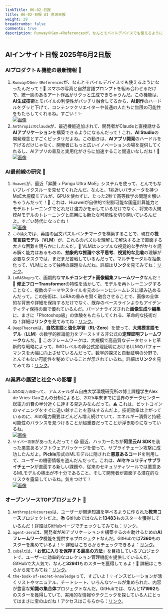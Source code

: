 ```yaml
---
linkTitle: 06-02-日报
title: 06-02-日报 AI 资讯日报
weight: 29
breadcrumbs: false
comments: true
description: RunwayのGen-4Referencesが、なんとモバイルデバイスでも使えるようになったんだって！📱 スマホの写真と自然言語プロンプトを組み合わせるだけで、統一感のあるアート作品がサクッと生成できちゃうんだ。この機能は、AI生成技術とモバイルの利便性がバッチリ融合してるから、AI創作のハードルをグッと下げて、.
---
```

## AIインサイト日報 2025年6月2日版

### **AIプロダクト＆機能の最新情報** 🚀

1.  `RunwayのGen-4References`が、なんとモバイルデバイスでも使えるようになったんだって！📱 スマホの写真と自然言語プロンプトを組み合わせるだけで、統一感のあるアート作品がサクッと生成できちゃうんだ。この機能は、**AI生成技術**とモバイルの利便性がバッチリ融合してるから、**AI創作**のハードルをグッと下げて、コンテンツクリエイターや普通の人たちに無限の可能性をもたらしてくれるね。すごい！✨
    <br/> [![画像](https://cdn.jsdmirror.com/gh/justlovemaki/imagehub@main/images/2025/07/news_01k0253aybfg1rk90dmraa9j3w.avif)](https://cdn.jsdmirror.com/gh/justlovemaki/imagehub@main/images/2025/07/news_01k0253aybfg1rk90dmraa9j3w.avif) <br/>
2.  `AnthropicのClaude`が、最近機能追加されて、開発者がClaudeと直接話せる**AIアプリケーション**を構築できるようになるんだって！これ、**AI Studio**の開発理念とすごくピッタリだよね。この動きは、**AIアプリ開発**のハードルを下げるだけじゃなく、開発者にもっと広いイノベーションの場を提供してくれるし、AIアプリの普及と実用化がさらに加速すること間違いなしだね！🚀
    <br/> [![画像](https://cdn.jsdmirror.com/gh/justlovemaki/imagehub@main/images/2025/07/news_01k0253c6zfzg8wrn1yscdr5zw.avif)](https://cdn.jsdmirror.com/gh/justlovemaki/imagehub@main/images/2025/07/news_01k0253c6zfzg8wrn1yscdr5zw.avif) <br/>

### **AI最前線の研究** 🔬

1.  `Huawei`が、最近「昇騰 + Pangu Ultra MoE」システムを使って、とんでもないブレイクスルーを見せてくれたんだ。なんと、1兆近いパラメータを持つMoE大規模モデルが、GPUを使わずに、たった2秒で高等数学の問題を解いちゃうんだって！🤯 これは、Huaweiが自律的で制御可能な国産計算能力とモデルトレーニングでどれだけ強力かを示しているだけでなく、将来の大規模AIモデルのトレーニングと応用にも新たな可能性を切り開いているんだよ。すごい時代になったね！
    <br/> [![画像](https://cdn.jsdmirror.com/gh/justlovemaki/imagehub@main/images/2025/07/news_01k0253hbnemn8dh186w4p6p6k.avif)](https://cdn.jsdmirror.com/gh/justlovemaki/imagehub@main/images/2025/07/news_01k0253hbnemn8dh186w4p6p6k.avif) <br/>
2.  `この論文`では、英語の回文パズルベンチマークを構築することで、現在の**視覚言語モデル**（**VLM**）が、これらのパズルを理解して解決する上で直面する大きな困難を明らかにしたんだ。🤔 VLMはシンプルな視覚的な手がかりを読み解く能力はあるものの、**抽象的な推論**や**水平思考**、**視覚的な比喩**の理解が必要なタスクでは、まだまだ苦戦しているんだって。マルチモーダルな抽象化って、VLMにとって独特の課題なんだね。詳細は**リンク**を見てみてね：[リンク](https://arxiv.org/abs/2505.23759)。
3.  `LoRAShop`って、画期的な**マルチコンセプト画像編集フレームワーク**なんだ！🎨 **修正フローTransformer**の特性を活かして、モデルを再トレーニングすることなく、複数のテーマやスタイルを元のシーンにシームレスに組み込めるんだって。この技術は、LoRAの重みを賢く融合させることで、画像の全体的な背景や詳細を保持するだけでなく、既存のベースラインよりもアイデンティティ保持の面で優れているんだ。パーソナライズされた**画像生成**や**編集**に、まさに「Photoshop級」の体験をもたらしてくれる、革命的な技術だね！詳細は**リンク**を見てみてね：[リンク](https://arxiv.org/abs/2505.23758)。
4.  `DeepTheorem`は、**自然言語**と**強化学習**（**RL-Zero**）を使って、**大規模言語モデル**（**LLM**）の数学的推論能力をブーストする非公式の**定理証明フレームワーク**なんだ。🧠 このフレームワークは、大規模で高品質なデータセットと革新的な戦略によって、IMOレベルの非公式定理証明におけるLLMのパフォーマンスを大幅に向上させているんだって。数学的探求と自動証明の分野で、とんでもない可能性を秘めていることが示されているね。詳細は**リンク**を見てみてね：[リンク](https://arxiv.org/abs/2505.23754)。

### **AI業界の展望と社会への影響** 🤔

1.  `AIの電力消費`って、アムステルダム自由大学環境研究所の博士課程学生Alex de Vries-Gaoさんの分析によると、2025年末までに世界のデータセンター総電力消費の半分近くに達する見込みなんだって。⚠️ これは、ビットコインのマイニングをすぐに追い越すことを意味するんだよ。技術効率は上がっているのに、AIの電力需要はどんどん増え続けていて、エネルギー消費と持続可能性のバランスを見つけることが超重要だってことが浮き彫りになっているね。
    <br/> [![画像](https://cdn.jsdmirror.com/gh/justlovemaki/imagehub@main/images/2025/07/news_01k0253nf9e0n87swn53daqkb8.avif)](https://cdn.jsdmirror.com/gh/justlovemaki/imagehub@main/images/2025/07/news_01k0253nf9e0n87swn53daqkb8.avif) <br/>
2.  `サイバー攻撃`があったんだって！😱 最近、ハッカーたちが**阿里云AI SDK**を装った悪意あるソフトウェアパッケージを使って、サプライチェーン攻撃に成功したんだよ。**Pickle**形式のMLモデルに隠された**悪意あるコード**を利用して、ユーザーの機密情報を盗んだんだって。これは、**AIセキュリティサプライチェーン**が直面する新しい課題や、従来のセキュリティツールでは悪意あるMLモデルの検出が不十分であること、そして開発者が直面する潜在的なリスクを露呈しているね。気をつけて！
    <br/> [![画像](https://cdn.jsdmirror.com/gh/justlovemaki/imagehub@main/images/2025/07/news_01k0253rrdf8fta4b6fym16mdq.avif)](https://cdn.jsdmirror.com/gh/justlovemaki/imagehub@main/images/2025/07/news_01k0253rrdf8fta4b6fym16mdq.avif) <br/>

### **オープンソースTOPプロジェクト** 🌟

1.  `Anthropicのcourses`は、ユーザーが関連知識を学べるように作られた**教育コース**プロジェクトだよ。📚 GitHubではなんと**13483**ものスターを獲得しているんだ！詳細はGitHubページでチェックしてみてね：[リンク](https://github.com/anthropics/courses)。
2.  `agent-zero`は、開発者がAIアプリケーションを構築するのを助けるための**AIフレームワーク**機能を提供するプロジェクトなんだ。GitHubでは**7360**ものスターを集めているよ！✨ 詳細はこちらからチェックできるよ：[リンク](https://github.com/frdel/agent-zero)。
3.  `cobalt`は、「**お気に入りを保存する最高の方法**」を目指しているプロジェクトで、ユーザーに効率的なコレクション管理機能を提供しているんだ。GitHubで大人気で、なんと**32941**ものスターを獲得してるよ！🌟 詳細はこちらから見てみてね：[リンク](https://github.com/imputnet/cobalt)。
4.  `the-book-of-secret-knowledge`って、すごいよ！💡 インスピレーションが湧くリストやマニュアル、チートシート、いろんなツールが集められた、内容が豊富な**知識の集合体**プロジェクトなんだ。GitHubでは、なんと**171992**ものスターを獲得していて、実用的な情報やテクニックを探している人にとってはまさに宝の山だね！アクセスはこちらから：[リンク](https://github.com/trimstray/the-book-of-secret-knowledge)。

---